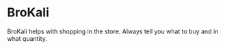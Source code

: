# BroKali

BroKali helps with shopping in the store. Always tell you what to buy and in what quantity.